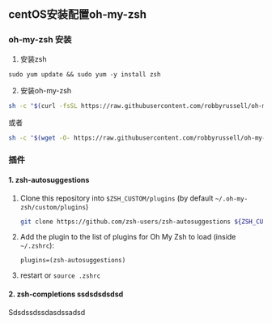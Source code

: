 ## centOS安装配置oh-my-zsh

### oh-my-zsh 安装

1. 安装zsh

`sudo yum update && sudo yum -y install zsh`

2. 安装oh-my-zsh

```bash
sh -c "$(curl -fsSL https://raw.githubusercontent.com/robbyrussell/oh-my-zsh/master/tools/install.sh)"
```

或者

```bash
sh -c "$(wget -O- https://raw.githubusercontent.com/robbyrussell/oh-my-zsh/master/tools/install.sh)"
```

### 插件

#### 1. **zsh-autosuggestions**

1. Clone this repository into `$ZSH_CUSTOM/plugins` (by default `~/.oh-my-zsh/custom/plugins`)

   ```bash
   git clone https://github.com/zsh-users/zsh-autosuggestions ${ZSH_CUSTOM:-~/.oh-my-zsh/custom}/plugins/zsh-autosuggestions
   ```

2. Add the plugin to the list of plugins for Oh My Zsh to load (inside `~/.zshrc`):

   ```
   plugins=(zsh-autosuggestions)
   ```

3. restart or `source .zshrc`

#### 2. zsh-completions  ssdsdsdsdsd

Sdsdssdssdasdssadsd

